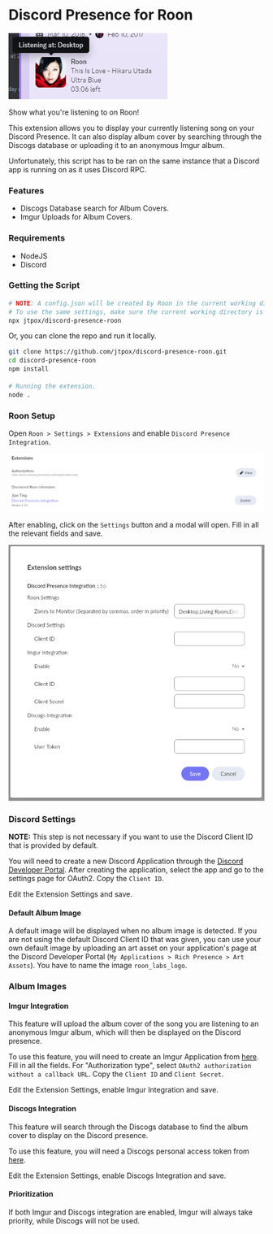 # Discord Presence for Roon
![Discord Presence](assets/screenshot.png)

Show what you're listening to on Roon!

This extension allows you to display your currently listening song on your Discord Presence. It can also display album cover by searching through the Discogs database or uploading it to an anonymous Imgur album.

Unfortunately, this script has to be ran on the same instance that a Discord app is running on as it uses Discord RPC.

### Features
- Discogs Database search for Album Covers.
- Imgur Uploads for Album Covers.

### Requirements
- NodeJS
- Discord

### Getting the Script
```bash
# NOTE: A config.json will be created by Roon in the current working directory of your terminal.
# To use the same settings, make sure the current working directory is where config.json is in.
npx jtpox/discord-presence-roon
```

Or, you can clone the repo and run it locally.

```bash
git clone https://github.com/jtpox/discord-presence-roon.git
cd discord-presence-roon
npm install

# Running the extension.
node .
```

### Roon Setup
Open `Roon > Settings > Extensions` and enable `Discord Presence Integration`.

![Extensions](assets/enable_extension.png)

After enabling, click on the `Settings` button and a modal will open. Fill in all the relevant fields and save.

![Settings Modal](assets/settings.png)

### Discord Settings
**NOTE:** This step is not necessary if you want to use the Discord Client ID that is provided by default.

You will need to create a new Discord Application through the [Discord Developer Portal](https://discord.com/developers/applications). After creating the application, select the app and go to the settings page for OAuth2.
Copy the `Client ID`.

Edit the Extension Settings and save.

#### Default Album Image
A default image will be displayed when no album image is detected. If you are not using the default Discord Client ID that was given, you can use your own default image by uploading an art asset on your application's page at the Discord Developer Portal (`My Applications > Rich Presence > Art Assets`). You have to name the image `roon_labs_logo`.

### Album Images

#### Imgur Integration
This feature will upload the album cover of the song you are listening to an anonymous Imgur album, which will then be displayed on the Discord presence.

To use this feature, you will need to create an Imgur Application from [here](https://api.imgur.com/oauth2/addclient). Fill in all the fields.
For "Authorization type", select `OAuth2 authorization without a callback URL`.
Copy the `Client ID` and `Client Secret`.

Edit the Extension Settings, enable Imgur Integration and save.

#### Discogs Integration
This feature will search through the Discogs database to find the album cover to display on the Discord presence.

To use this feature, you will need a Discogs personal access token from [here](https://www.discogs.com/settings/developers).

Edit the Extension Settings, enable Discogs Integration and save.

#### Prioritization
If both Imgur and Discogs integration are enabled, Imgur will always take priority, while Discogs will not be used.